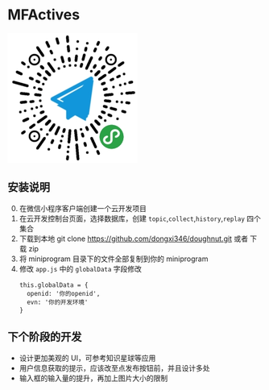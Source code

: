 # MFActives
![](/gh_dfd949676ff5_258.jpg)
## 安装说明
0. 在微信小程序客户端创建一个云开发项目
1. 在云开发控制台页面，选择数据库，创建 `topic`,`collect`,`history`,`replay` 四个集合
2. 下载到本地 git clone https://github.com/dongxi346/doughnut.git 或者 下载 zip
3. 将 miniprogram 目录下的文件全部复制到你的 miniprogram
4. 修改 `app.js` 中的 `globalData` 字段修改
	```
	this.globalData = {
      openid: '你的openid',
      evn: '你的开发环境'
    }
    ```

## 下个阶段的开发
- 设计更加美观的 UI，可参考知识星球等应用
- 用户信息获取的提示，应该改至点发布按钮前，并且设计多处
- 输入框的输入量的提升，再加上图片大小的限制
